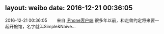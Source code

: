 layout: weibo
date: 2016-12-21 00:36:05
---
<meta name="referrer" content="no-referrer" />

2016-12-21 00:36:05  &nbsp;&nbsp;&nbsp;&nbsp;&nbsp;&nbsp; 来自 <a href="http://app.weibo.com/t/feed/9ksdit" rel="nofollow">iPhone客户端</a>
很多年以前，和走兽约定将来要一起开旅馆，名字就叫Simple&Naive... ​​​
